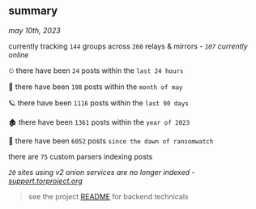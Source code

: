 
## summary
_may 10th, 2023_

currently tracking `144` groups across `260` relays & mirrors - _`107` currently online_

⏲ there have been `24` posts within the `last 24 hours`

🦈 there have been `108` posts within the `month of may`

🪐 there have been `1116` posts within the `last 90 days`

🏚 there have been `1361` posts within the `year of 2023`

🦕 there have been `6052` posts `since the dawn of ransomwatch`

there are `75` custom parsers indexing posts

_`20` sites using v2 onion services are no longer indexed - [support.torproject.org](https://support.torproject.org/onionservices/v2-deprecation/)_

> see the project [README](https://github.com/joshhighet/ransomwatch#ransomwatch--) for backend technicals
